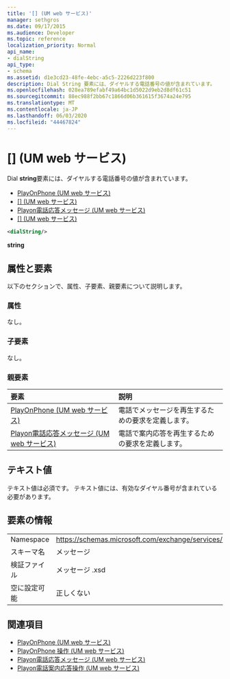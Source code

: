 ```yaml
---
title: '[] (UM web サービス)'
manager: sethgros
ms.date: 09/17/2015
ms.audience: Developer
ms.topic: reference
localization_priority: Normal
api_name:
- dialString
api_type:
- schema
ms.assetid: d1e3cd23-48fe-4ebc-a5c5-2226d223f800
description: Dial String 要素には、ダイヤルする電話番号の値が含まれています。
ms.openlocfilehash: 028ea789efabf49a64bc1d5022d9eb2d8df61c51
ms.sourcegitcommit: 88ec988f2bb67c1866d06b361615f3674a24e795
ms.translationtype: MT
ms.contentlocale: ja-JP
ms.lasthandoff: 06/03/2020
ms.locfileid: "44467824"
---
```

# <a name="dialstring-um-web-service"></a>[] (UM web サービス)

Dial **string**要素には、ダイヤルする電話番号の値が含まれています。 
  
- [PlayOnPhone (UM web サービス)](playonphone-um-web-service.md) 
- [[] (UM web サービス)](dialstring-um-web-service.md) 
- [Playon電話応答メッセージ (UM web サービス)](playonphonegreeting-um-web-service.md) 
- [[] (UM web サービス)](dialstring-um-web-service.md)
  
```xml
<dialString/>
```

 **string**
## <a name="attributes-and-elements"></a>属性と要素

以下のセクションで、属性、子要素、親要素について説明します。
  
### <a name="attributes"></a>属性

なし。
  
### <a name="child-elements"></a>子要素

なし。
  
### <a name="parent-elements"></a>親要素

|**要素**|**説明**|
|:-----|:-----|
|[PlayOnPhone (UM web サービス)](playonphone-um-web-service.md) <br/> |電話でメッセージを再生するための要求を定義します。  <br/> |
|[Playon電話応答メッセージ (UM web サービス)](playonphonegreeting-um-web-service.md) <br/> |電話で案内応答を再生するための要求を定義します。  <br/> |
   
## <a name="text-value"></a>テキスト値

テキスト値は必須です。 テキスト値には、有効なダイヤル番号が含まれている必要があります。
  
## <a name="element-information"></a>要素の情報

|||
|:-----|:-----|
|Namespace  <br/> |https://schemas.microsoft.com/exchange/services/2006/messages  <br/> |
|スキーマ名  <br/> |メッセージ  <br/> |
|検証ファイル  <br/> |メッセージ .xsd  <br/> |
|空に設定可能  <br/> |正しくない  <br/> |
   
## <a name="see-also"></a>関連項目

- [PlayOnPhone (UM web サービス)](playonphone-um-web-service.md)  
- [PlayOnPhone 操作 (UM web サービス)](playonphone-operation-um-web-service.md)  
- [Playon電話応答メッセージ (UM web サービス)](playonphonegreeting-um-web-service.md)  
- [Playon電話案内応答操作 (UM web サービス)](playonphonegreeting-operation-um-web-service.md)

